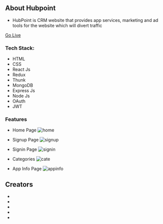 ## About Hubpoint
- HubPoint is CRM website that provides app services, marketing and ad tools for the website which will divert traffic

[Go Live]()

### Tech Stack:
- HTML
- CSS
- React Js
- Redux
- Thunk
- MongoDB
- Express Js
- Node Js
- OAuth
- JWT


### Features

- Home Page
![home](https://www.linkpicture.com/q/home_21.png)

- Signup Page
![signup](https://www.linkpicture.com/q/signup.png)

- Signin Page
![signin](https://www.linkpicture.com/q/signin.png)

- Categories
![cate](https://www.linkpicture.com/q/catagory.png)

- App Info Page
![appinfo](https://www.linkpicture.com/q/signleProd.png)

## Creators
- []()
- []()
- []()
- []()
- []()
